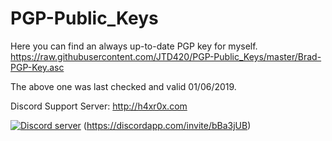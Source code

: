 # PGP-Public_Keys

Here you can find an always up-to-date PGP key for myself.
https://raw.githubusercontent.com/JTD420/PGP-Public_Keys/master/Brad-PGP-Key.asc

The above one was last checked and valid 01/06/2019.

Discord Support Server: http://h4xr0x.com

<a href="https://discord.gg/bBa3jUB"><img src="https://discordapp.com/api/guilds/582717280165691412/embed.png" alt="Discord server" /></a>
(https://discordapp.com/invite/bBa3jUB)
